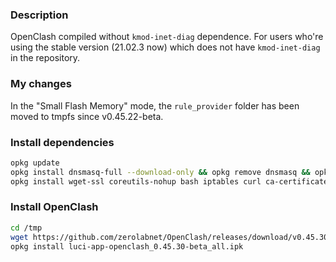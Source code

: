### Description

OpenClash compiled without `kmod-inet-diag` dependence. For users who're using the stable version (21.02.3 now) which does not have `kmod-inet-diag` in the repository.

### My changes

In the "Small Flash Memory" mode, the `rule_provider` folder has been moved to tmpfs since v0.45.22-beta.

### Install dependencies

```bash
opkg update
opkg install dnsmasq-full --download-only && opkg remove dnsmasq && opkg install dnsmasq-full --cache . && rm *.ipk
opkg install wget-ssl coreutils-nohup bash iptables curl ca-certificates ipset ip-full iptables-mod-tproxy iptables-mod-extra libcap libcap-bin ruby ruby-yaml kmod-tun luci-compat
```

### Install OpenClash

```bash
cd /tmp
wget https://github.com/zerolabnet/OpenClash/releases/download/v0.45.30-beta/luci-app-openclash_0.45.30-beta_all.ipk
opkg install luci-app-openclash_0.45.30-beta_all.ipk
```

